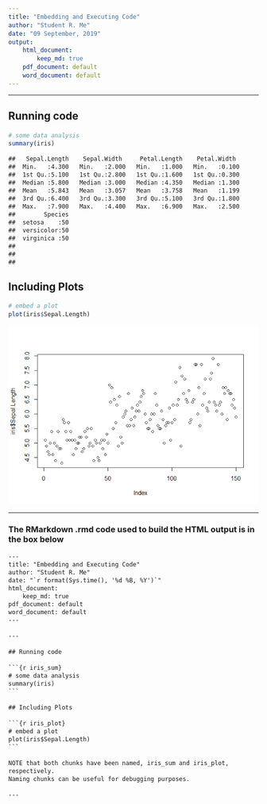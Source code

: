 ```yaml
---
title: "Embedding and Executing Code"
author: "Student R. Me"
date: "09 September, 2019"
output: 
    html_document:
        keep_md: true
    pdf_document: default
    word_document: default
---
```


---

## Running code


```r
# some data analysis
summary(iris)
```

```
##   Sepal.Length    Sepal.Width     Petal.Length    Petal.Width   
##  Min.   :4.300   Min.   :2.000   Min.   :1.000   Min.   :0.100  
##  1st Qu.:5.100   1st Qu.:2.800   1st Qu.:1.600   1st Qu.:0.300  
##  Median :5.800   Median :3.000   Median :4.350   Median :1.300  
##  Mean   :5.843   Mean   :3.057   Mean   :3.758   Mean   :1.199  
##  3rd Qu.:6.400   3rd Qu.:3.300   3rd Qu.:5.100   3rd Qu.:1.800  
##  Max.   :7.900   Max.   :4.400   Max.   :6.900   Max.   :2.500  
##        Species  
##  setosa    :50  
##  versicolor:50  
##  virginica :50  
##                 
##                 
## 
```

## Including Plots


```r
# embed a plot
plot(iris$Sepal.Length)
```

![](rmd_basics05_files/figure-html/iris_plot-1.png)<!-- -->

---


### The RMarkdown .rmd code used to build the HTML output is in the box below

    ---
    title: "Embedding and Executing Code"
    author: "Student R. Me"
    date: "`r format(Sys.time(), '%d %B, %Y')`"
    html_document:
        keep_md: true
    pdf_document: default
    word_document: default  
    ---
    
    ---
    
    ## Running code
    
    ```{r iris_sum}
    # some data analysis
    summary(iris)
    ```
    
    ## Including Plots
    
    ```{r iris_plot}
    # embed a plot
    plot(iris$Sepal.Length)
    ```
    
    NOTE that both chunks have been named, iris_sum and iris_plot, respectively.  
    Naming chunks can be useful for debugging purposes.
    
    ---
